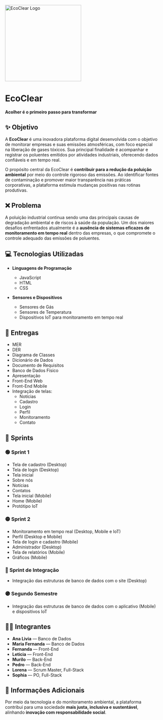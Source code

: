 <p align="left">
  <img src="logoo.jpg" alt="EcoClear Logo" width="250"/>
</p>

# EcoClear  
**Acolher é o primeiro passo para transformar**

## ✨ Objetivo  

A **EcoClear** é uma inovadora plataforma digital desenvolvida com o objetivo de monitorar empresas e suas emissões atmosféricas, com foco especial na liberação de gases tóxicos. Sua principal finalidade é acompanhar e registrar os poluentes emitidos por atividades industriais, oferecendo dados confiáveis e em tempo real.  

O propósito central da EcoClear é **contribuir para a redução da poluição ambiental** por meio do controle rigoroso das emissões. Ao identificar fontes de contaminação e promover maior transparência nas práticas corporativas, a plataforma estimula mudanças positivas nas rotinas produtivas.

## ❌ Problema  

A poluição industrial continua sendo uma das principais causas de degradação ambiental e de riscos à saúde da população. Um dos maiores desafios enfrentados atualmente é a **ausência de sistemas eficazes de monitoramento em tempo real** dentro das empresas, o que compromete o controle adequado das emissões de poluentes.

## 💻 Tecnologias Utilizadas  

- **Linguagens de Programação**  
  - JavaScript  
  - HTML  
  - CSS  

- **Sensores e Dispositivos**  
  - Sensores de Gás  
  - Sensores de Temperatura  
  - Dispositivos IoT para monitoramento em tempo real  

## 📝 Entregas  

- MER  
- DER  
- Diagrama de Classes  
- Dicionário de Dados  
- Documento de Requisitos  
- Banco de Dados Físico  
- Apresentação  
- Front-End Web  
- Front-End Mobile  
- Integração de telas:
  - Notícias  
  - Cadastro  
  - Login  
  - Perfil  
  - Monitoramento  
  - Contato  

## 🚀 Sprints  

### 🟢 Sprint 1  
- Tela de cadastro (Desktop)  
- Tela de login (Desktop)  
- Tela inicial  
- Sobre nós  
- Notícias  
- Contatos  
- Tela inicial (Mobile)  
- Home (Mobile)  
- Protótipo IoT  

### 🟡 Sprint 2  
- Monitoramento em tempo real (Desktop, Mobile e IoT)  
- Perfil (Desktop e Mobile)  
- Tela de login e cadastro (Mobile)  
- Administrador (Desktop)  
- Tela de relatórios (Mobile)  
- Gráficos (Mobile)  

### 🔵 Sprint de Integração  
- Integração das estruturas de banco de dados com o site (Desktop)  

### 🟣 Segundo Semestre  
- Integração das estruturas de banco de dados com o aplicativo (Mobile) e dispositivos IoT  

## 👩‍💻 Integrantes  

- **Ana Livia** — Banco de Dados  
- **Maria Fernanda** — Banco de Dados  
- **Fernanda** — Front-End  
- **Leticia** — Front-End  
- **Murilo** — Back-End  
- **Pedro** — Back-End  
- **Lorena** — Scrum Master, Full-Stack  
- **Sophia** — PO, Full-Stack  

## 🌱 Informações Adicionais  

Por meio da tecnologia e do monitoramento ambiental, a plataforma contribui para uma sociedade **mais justa, inclusiva e sustentável**, alinhando **inovação com responsabilidade social**.

